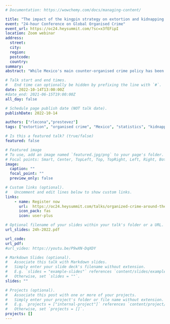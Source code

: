 ```yaml
---
# Documentation: https://wowchemy.com/docs/managing-content/

title: "The impact of the kingpin strategy on extortion and kidnapping in Mexico"
event: "24-hour Conference on Global Organised Crime"
event_url: https://oc24.heysummit.com/?sc=x3fEFipI
location: Zoom webinar
address:
  street:
  city:
  region:
  postcode:
  country:
summary:
abstract: "While Mexico's main counter-organised crime policy has been the 'kingpin’ strategy, evidence suggests that ‘neutralising’ criminal leaders is associated with increases in homicides. However, there is little research on the impact of such strategy on other crimes, such as extortion and kidnapping. Thus, using Mexican data, we used a novel statistical method to assess whether the number of extortions and kidnappings in a Mexican municipality between 2011 and 2015 are affected by criminal neutralisations in the same and neighbouring municipalities. Our findings suggest that the kingpin strategy has contributed to significant increases in extortions, while the effects on kidnapping have been more muted."

# Talk start and end times.
#   End time can optionally be hidden by prefixing the line with `#`.
date: 2022-10-14T13:00:00Z
#date_end: 2021-06-15T19:00:00Z
all_day: false

# Schedule page publish date (NOT talk date).
publishDate: 2022-10-14

authors: ["rlecona","prestevez"]
tags: ["extortion", "organised crime", "Mexico", "statistics", "kidnapping"]

# Is this a featured talk? (true/false)
featured: false

# Featured image
# To use, add an image named `featured.jpg/png` to your page's folder.
# Focal points: Smart, Center, TopLeft, Top, TopRight, Left, Right, BottomLeft, Bottom, BottomRight.
image:
  caption: ""
  focal_point: ""
  preview_only: false

# Custom links (optional).
#   Uncomment and edit lines below to show custom links.
links:
    - name: Register now
      url:  https://oc24.heysummit.com/talks/organized-crime-around-the-globe/
      icon_pack: fas
      icon: user-plus

# Optional filename of your slides within your talk's folder or a URL.
url_slides: 24h-2022.pdf

url_code:
url_pdf:
#url_video: https://youtu.be/P9wXN-DqXDY

# Markdown Slides (optional).
#   Associate this talk with Markdown slides.
#   Simply enter your slide deck's filename without extension.
#   E.g. `slides = "example-slides"` references `content/slides/example-slides.md`.
#   Otherwise, set `slides = ""`.
slides: ""

# Projects (optional).
#   Associate this post with one or more of your projects.
#   Simply enter your project's folder or file name without extension.
#   E.g. `projects = ["internal-project"]` references `content/project/deep-learning/index.md`.
#   Otherwise, set `projects = []`.
projects: []
---
```


